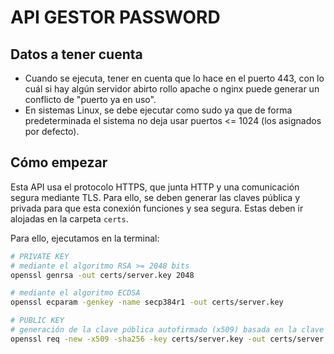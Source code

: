 # API GESTOR PASSWORD
## Datos a tener cuenta
- Cuando se ejecuta, tener en cuenta que lo hace en el puerto 443, con lo cuál si hay algún servidor abirto rollo apache o nginx puede generar un conflicto de "puerto ya en uso".
- En sistemas Linux, se debe ejecutar como sudo ya que de forma predeterminada el sistema no deja usar puertos <= 1024 (los asignados por defecto). 
## Cómo empezar
Esta API usa el protocolo HTTPS, que junta HTTP y una comunicación segura mediante TLS. Para ello, se deben generar las claves pública y privada para que esta conexión funciones y sea segura.
Estas deben ir alojadas en la carpeta `certs`.

Para ello, ejecutamos en la terminal:
```bash
# PRIVATE KEY
# mediante el algoritmo RSA >= 2048 bits
openssl genrsa -out certs/server.key 2048

# mediante el algoritmo ECDSA
openssl ecparam -genkey -name secp384r1 -out certs/server.key

# PUBLIC KEY
# generación de la clave pública autofirmado (x509) basada en la clave privada
openssl req -new -x509 -sha256 -key certs/server.key -out certs/server.crt -days 3650
```